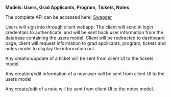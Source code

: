 __Models: Users, Grad Applicants, Program, Tickets, Notes__

The complete API can be accessed here:
[Swagger](https://app.swaggerhub.com/apis/csc302BD/GradApp/1.0.0)


Users will sign into through client webapp. The client will send in login credentials to authenticate, and will be sent back user information from the database containing the users model. Client will be redirected to dashboard page; client will request information to grad applicants, program, tickets and notes model to display the information out.

Any creation/update of a ticket will be sent from client UI to the tickets model. 

Any creation/edit information of a new user will be sent from client UI to the users model

Any create/edit of a note will be sent from client UI to the notes model.
